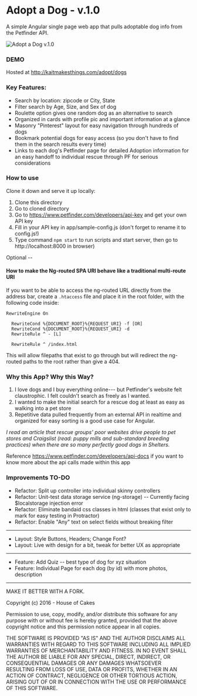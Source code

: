 Adopt a Dog - v.1.0
====================

A simple Angular single page web app that pulls adoptable dog info from the Petfinder API.

![Adopt a Dog v.1.0](http://kaitmakesthings.com/media/adopt-dog-v1.0.png)

### DEMO
Hosted at http://kaitmakesthings.com/adopt/dogs

### Key Features:
* Search by location: zipcode or City, State
* Filter search by Age, Size, and Sex of dog
* Roulette option gives one random dog as an alternative to search
* Organized in cards with profile pic and important information at a glance
* Masonry "Pinterest" layout for easy navigation through hundreds of dogs
* Bookmark potential dogs for easy access (so you don't have to find them in the search results every time)
* Links to each dog's Petfinder page for detailed Adoption information for an easy handoff to individual rescue through PF for serious considerations

### How to use

Clone it down and serve it up locally:

1. Clone this directory
2. Go to cloned directory
3. Go to https://www.petfinder.com/developers/api-key and get your own API key
4. Fill in your API key in app/sample-config.js (don't forget to rename it to config.js!)
5. Type command `npm start` to run scripts and start server, then go to http://localhost:8000 in browser)

Optional --
#### How to make the Ng-routed SPA URI behave like a traditional multi-route URI

If you want to be able to access the ng-routed URL directly from the address bar,
create a `.htaccess` file and place it in the root folder, with the following code inside:

```
RewriteEngine On

  RewriteCond %{DOCUMENT_ROOT}%{REQUEST_URI} -f [OR]
  RewriteCond %{DOCUMENT_ROOT}%{REQUEST_URI} -d
  RewriteRule ^ - [L]

  RewriteRule ^ /index.html
```
This will allow filepaths that exist to go through but will redirect the ng-routed paths to the root rather than give a 404.


### Why this App? Why this Way?

1. I love dogs and I buy everything online--- but Petfinder's website felt claustrophic. I felt couldn't search as freely as I wanted.
2. I wanted to make the initial search for a rescue dog at least as easy as walking into a pet store
3. Repetitive data pulled frequently from an external API in realtime and organized for easy sorting is a good use case for Angular.

_I read an article that rescue groups' poor websites drive people to pet stores and Craigslist (read: puppy mills and sub-standard breeding practices) when there are so many perfectly good dogs in Shelters._

Reference https://www.petfinder.com/developers/api-docs if you want to know more about the api calls made within this app


### Improvements TO-DO

* Refactor: Split up controller into individual skinny controllers
* Refactor: Unit-test data storage service (ng-storage) -- Currently facing $localstorage injection error
* Refactor: Eliminate bandaid css classes in html (classes that exist only to mark for easy testing in Protractor)
* Refactor: Enable "Any" text on select fields without breaking filter
---
* Layout: Style Buttons, Headers; Change Font?
* Layout: Live with design for a bit, tweak for better UX as appropriate
---
* Feature: Add Quiz -- best type of dog for xyz situation
* Feature: Individual Page for each dog (by id) with more photos, description

***


MAKE IT BETTER WITH A FORK.

Copyright (c) 2016 - House of Cakes

Permission to use, copy, modify, and/or distribute this software for any purpose with or without fee is hereby granted, provided that the above copyright notice and this permission notice appear in all copies.

THE SOFTWARE IS PROVIDED "AS IS" AND THE AUTHOR DISCLAIMS ALL WARRANTIES WITH REGARD TO THIS SOFTWARE INCLUDING ALL IMPLIED WARRANTIES OF MERCHANTABILITY AND FITNESS. IN NO EVENT SHALL THE AUTHOR BE LIABLE FOR ANY SPECIAL, DIRECT, INDIRECT, OR CONSEQUENTIAL DAMAGES OR ANY DAMAGES WHATSOEVER RESULTING FROM LOSS OF USE, DATA OR PROFITS, WHETHER IN AN ACTION OF CONTRACT, NEGLIGENCE OR OTHER TORTIOUS ACTION, ARISING OUT OF OR IN CONNECTION WITH THE USE OR PERFORMANCE OF THIS SOFTWARE.
